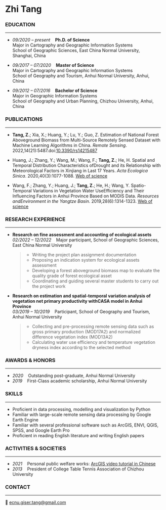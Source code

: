# **Zhi Tang**

### **EDUCATION**
---
- *09/2020 – present*&nbsp;&nbsp;&nbsp;&nbsp;**Ph.D. of Science**  
  Major in Cartography and Geographic Information Systems  
  School of Geographic Sciences, East China Normal University, Shanghai, China  
  
- *09/2017 – 07/2020*&nbsp;&nbsp;&nbsp;&nbsp;**Master of Science**  
  Major in Cartography and Geographic Information Systems  
  School of Geography and Tourism, Anhui Normal University, Anhui, China  
  
- *09/2012 – 07/2016*&nbsp;&nbsp;&nbsp;&nbsp;**Bachelor of Science**  
  Major in Geographic Information Systems  
  School of Geography and Urban Planning, Chizhou University, Anhui, China

### **PUBLICATIONS**
---
- **Tang, Z.**; Xia, X.; Huang, Y.; Lu, Y.; Guo, Z. Estimation of National Forest Aboveground Biomass from Multi-Source Remotely Sensed Dataset with Machine Learning Algorithms in China. *Remote Sensing*. 2022,14(21):5487.doi:[10.3390/rs14215487](https://www.mdpi.com/2072-4292/14/21/5487)  
 
- Huang, J.; Zhang, Y.; Wang, M.; Wang, F.; **Tang, Z.**; He, H. Spatial and Temporal Distribution Characteristics ofDrought and its Relationship with Meteorological Factors in Xinjiang in Last 17 Years. *Acta Ecologica Sinica*. 2020,40(3):1077-1088. [Web of science](https://www.webofscience.com/wos/alldb/full-record/CSCD:6674556) 
  
- Wang, F.; Zhang, Y.; Huang, J.; **Tang, Z.**; He, H.; Wang, Y. Spatio-Temporal Variations in Vegetation Water UseEfficiency and Their Influencing Factors in Anhui Province Based on MODIS Data. *Resources andEnvironment in the Yangtze Basin*. 2019,28(6):1314-1323. [Web of science](https://www.webofscience.com/wos/alldb/full-record/CSCD:6524646)

### **RESEARCH EXPERIENCE**
---
- **Research on fine assessment and accounting of ecological assets**    
  *02/2022 – 12/2022*&nbsp;&nbsp;&nbsp;&nbsp;Major participant, School of Geographic Sciences, East China Normal University  
  
  > + Writing the project plan assignment documentation
  > + Proposing an indication system for ecological assets assessment
  > + Developing a forest aboveground biomass map to evaluate the quality grade of forest ecological asset
  > + Coordinating and guiding several master students to carry out the project work
- **Research on estimation and spatial-temporal variation analysis of vegetation net primary productivity withCASA model in Anhui Province**    
  *03/2019 – 10/2019*&nbsp;&nbsp;&nbsp;&nbsp;Participant, School of Geography and Tourism, Anhui Normal University  
  
  > + Collecting and pre-processing remote sensing data such as gross primary production (MOD17A2) and normalized difference vegetation index (MOD13A2)
  > + Calculating water use efficiency and temperature vegetation dryness index according to the selected method

### **AWARDS & HONORS**
---
- *2020*&nbsp;&nbsp;&nbsp;&nbsp;Outstanding post-graduate, Anhui Normal University
- *2019*&nbsp;&nbsp;&nbsp;&nbsp;First-Class academic scholarship, Anhui Normal University

### **SKILLS**
---
- Proficient in data processing, modelling and visualization by Python
- Familiar with large-scale remote sensing data processing by Google Earth Engine
- Familiar with several professional software such as ArcGIS, ENVI, QGIS, SPSS, and Google Earth Pro
- Proficient in reading English literature and writing English papers

### **ACTIVITIES & SOCIETIES**
---
- *2021*&nbsp;&nbsp;&nbsp;&nbsp;Personal public welfare works: [ArcGIS video tutorial in Chinese](https://www.bilibili.com/video/BV1w54y1a79R)
- *2013*&nbsp;&nbsp;&nbsp;&nbsp;President of College Table Tennis Association of Chizhou University

### **CONTACT**
---
📧 <ecnu.giser.tang@gmail.com>
